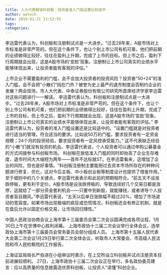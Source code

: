 ```yaml
---
title: 人大代表解读科创板：投资者准入门槛设置比较适中
author: wetech
date: 2019-01-31 13:52:59
tags: 
categories: 
---
```

李迅雷代表认为，科创板和注册制试点是一大进步。“过去28年来，A股市场对上市标准是非常严苛的。但在这个条件下，也让个别上市公司有机可乘，他们把前期的业绩做得比较好，往往在盈利上升期，完成了上市的目标。但上市之后，盈利下行周期就会出现，这是A股市场的‘变脸’现象。注册制让上市公司真实的业绩水平能够体现出来，让投资者能有客观的评估。”
<!-- more -->
上市企业不需要盈利的门槛，会不会加大投资者的投资风险？投资者“50+24”的准入门槛，会不会把“小散们”挡在门外？被誉为史上最严的退市制度会否制约企业的发展？两会现场，市人大代表、中泰证券股份有限公司研究所首席经济学家李迅雷对这些问题进行一一解读。
李迅雷代表认为，科创板和注册制试点是一大进步。“过去28年来，A股市场对上市标准是非常严苛的。但在这个条件下，也让个别上市公司有机可乘，他们把前期的业绩做得比较好，往往在盈利上升期，完成了上市的目标。但上市之后，盈利下行周期就会出现，这是A股市场的‘变脸’现象。注册制让上市公司真实的业绩水平能够体现出来，让投资者能有客观的评估。”
李迅雷代表认为，投资者的准入门槛设置还是比较适中的。“设置门槛就是对投资者进行适当的管理，符合适当的要求。比如说50万的门槛，要求投资者有一定资金规模；24个月的投资经验，要求投资者有一定风控承受能力。”
这不代表缺乏经验的“小散”们就没有投资的机会。李迅雷代表说，个人投资者可以通过申购公募基金的方式间接参与科创板市场。
科创板在放低准入门槛的同时却抬高了企业生存难度，退市时间大大缩短为两年——首年不达标就ST。在李迅雷看来，这增加了企业的风险，但也是好事情。“科创板注册制主要能把过去资本市场所存在的种种问题进行修复、优化，这对今后主板、中小板创业板等制度设计也提供了借鉴作用。”
至于细则中的几个关键点，李迅雷代表表示和此前的预期相符合。“前五天不设涨跌停板，更有利于定价。A股市场是设涨跌停板的，导致连续好几个交易日都是涨停，这就给了一部分资金套利机会——只要中到新股，就能赚钱，或者诱导个人投资者盲目跟风。”李迅雷代表说，“五天以后单日涨跌幅不超过20%，增加了市场波动的宽容度。如果市场出现极端的疯狂或恐慌情况，科创板还会有修正机制，就是在盘后允许以固定价格交易，让市场回归理性。”
 
 
中国人民政治协商会议上海市第十三届委员会第二次会议圆满完成各项议程，1月30日上午在世博中心胜利闭幕。
上海市政协十三届二次会议举行全体会议，选举政协上海市第十三届委员会常务委员会部分组成人员。
上海市第十五届人民代表大会第二次会议1月29日举行第二次全体会议，听取市人大常委会、市高级人民法院和市人民检察院的工作报告。
上海证监局局长严伯进在小组审议时表示，在上交所设立科创板并试点注册资本目前进展较顺利。
27日，上海市政协十三届二次会议正在举行，多名政协委员建言：应以高质量的信息披露造优质科创板，让投资人“读懂”科创企业。
